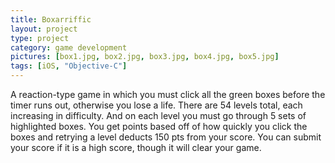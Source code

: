 ```yaml
---
title: Boxarriffic
layout: project
type: project
category: game development
pictures: [box1.jpg, box2.jpg, box3.jpg, box4.jpg, box5.jpg]
tags: [iOS, "Objective-C"]
---
```

A reaction-type game in which you must click all the green boxes before the timer runs out,
otherwise you lose a life. There are 54 levels total, each increasing in difficulty. And on each
level you must go through 5 sets of highlighted boxes.  You get points based off of how quickly you
click the boxes and retrying a level deducts 150 pts from your score. You can submit your score if
it is a high score, though it will clear your game.
